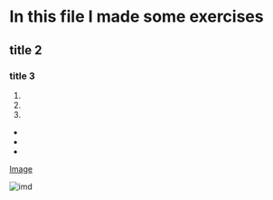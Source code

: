 # In this file I made some exercises

## title 2

### title 3

1.
2.
3.
- 
-
-

[Image](https://lp-cms-production.imgix.net/2021-04/500pxRF_100050585.jpg?auto=format&w=3840&q=75)



![imd](https://lp-cms-production.imgix.net/2021-04/500pxRF_100050585.jpg?auto=format&w=3840&q=75)